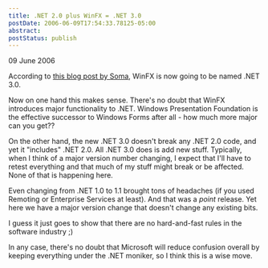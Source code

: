 ```yaml
---
title: .NET 2.0 plus WinFX = .NET 3.0
postDate: 2006-06-09T17:54:33.78125-05:00
abstract: 
postStatus: publish
---
```

09 June 2006

According to [this blog post by Soma](http://blogs.msdn.com/somasegar/archive/2006/06/09/624300.aspx), WinFX is now going to be named .NET 3.0.

Now on one hand this makes sense. There's no doubt that WinFX introduces major functionality to .NET. Windows Presentation Foundation is the effective successor to Windows Forms after all - how much more major can you get??

On the other hand, the new .NET 3.0 doesn't break any .NET 2.0 code, and yet it "includes" .NET 2.0. All .NET 3.0 does is add new stuff. Typically, when I think of a major version number changing, I expect that I'll have to retest everything and that much of my stuff might break or be affected. None of that is happening here.

Even changing from .NET 1.0 to 1.1 brought tons of headaches (if you used Remoting or Enterprise Services at least). And that was a *point* release. Yet here we have a major version change that doesn't change any existing bits.

I guess it just goes to show that there are no hard-and-fast rules in the software industry ;)

In any case, there's no doubt that Microsoft will reduce confusion overall by keeping everything under the .NET moniker, so I think this is a wise move.
